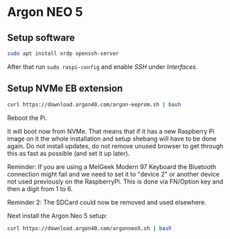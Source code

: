 # Argon NEO 5

## Setup software

```bash
sudo apt install xrdp openssh-server
```

After that run `sudo raspi-config` and enable *SSH* under *Interfaces*.

## Setup NVMe EB extension

```bash
curl https://download.argon40.com/argon-eeprom.sh | bash
```

Reboot the Pi.

It will boot now from NVMe. That means that if it has a new Raspberry Pi image on it the whole installation and setup shebang will have to be done again. Do not install updates, do not remove unused browser to get through this as fast as possible (and set it up later).

Reminder: If you are using a MelGeek Modern 97 Keyboard the Bluetooth connection might fail and we need to set it to "device 2" or another device not used previously on the RaspberryPi. This is done via FN/Option key and then a digit from 1 to 6.

Reminder 2: The SDCard could now be removed and used elsewhere.

Next install the Argon Neo 5 setup:

```bash
curl https://download.argon40.com/argonneo5.sh | bash
```
